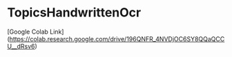 # TopicsHandwrittenOcr

[Google Colab Link] (https://colab.research.google.com/drive/196QNFR_4NVDjOC6SY8QQaQCCU__dRsv6)
